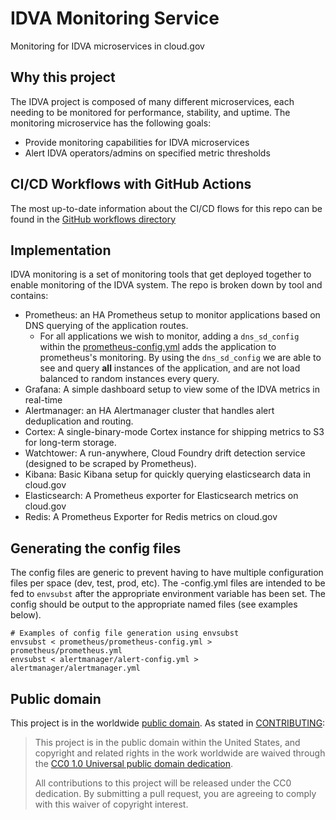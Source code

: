 # IDVA Monitoring Service
Monitoring for IDVA microservices in cloud.gov

## Why this project
The IDVA project is composed of many different microservices, each needing to
be monitored for performance, stability, and uptime. The monitoring
microservice has the following goals:
* Provide monitoring capabilities for IDVA microservices
* Alert IDVA operators/admins on specified metric thresholds

## CI/CD Workflows with GitHub Actions
The most up-to-date information about the CI/CD flows for this repo can be found in the
[GitHub workflows directory](https://github.com/18F/identity-idva-monitoring/tree/main/.github/workflows)

## Implementation
IDVA monitoring is a set of monitoring tools that get deployed together to enable
monitoring of the IDVA system. The repo is broken down by tool and contains:
* Prometheus: an HA Prometheus setup to monitor applications based on DNS querying
of the application routes. 
  * For all applications we wish to monitor, adding a `dns_sd_config` within the
  [prometheus-config.yml](#prometheus-config.yml) adds the application to prometheus's
  monitoring. By using the `dns_sd_config` we are able to see and query **all** instances
  of the application, and are not load balanced to random instances every query.
* Grafana: A simple dashboard setup to view some of the IDVA metrics in real-time
* Alertmanager: an HA Alertmanager cluster that handles alert deduplication and routing.
* Cortex: A single-binary-mode Cortex instance for shipping metrics to S3 for long-term storage.
* Watchtower: A run-anywhere, Cloud Foundry drift detection service (designed to be scraped by Prometheus).
* Kibana: Basic Kibana setup for quickly querying elasticsearch data in cloud.gov
* Elasticsearch: A Prometheus exporter for Elasticsearch metrics on cloud.gov
* Redis: A Prometheus Exporter for Redis metrics on cloud.gov

## Generating the config files
The config files are generic to prevent having to have multiple configuration files
per space (dev, test, prod, etc). The <tool-name>-config.yml files are intended to be
fed to `envsubst` after the appropriate environment variable has been set. The config
should be output to the appropriate named files (see examples below).
```shell
# Examples of config file generation using envsubst
envsubst < prometheus/prometheus-config.yml > prometheus/prometheus.yml
envsubst < alertmanager/alert-config.yml > alertmanager/alertmanager.yml
```

## Public domain

This project is in the worldwide [public domain](LICENSE.md). As stated in
[CONTRIBUTING](CONTRIBUTING.md):

> This project is in the public domain within the United States, and copyright
and related rights in the work worldwide are waived through the
[CC0 1.0 Universal public domain dedication](https://creativecommons.org/publicdomain/zero/1.0/).
>
> All contributions to this project will be released under the CC0 dedication.
By submitting a pull request, you are agreeing to comply with this waiver of
copyright interest.

